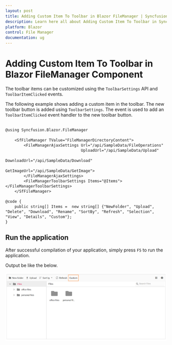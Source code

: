 ```yaml
---
layout: post
title: Adding Custom Item To Toolbar in Blazor FileManager | Syncfusion
description: Learn here all about Adding Custom Item To Toolbar in Syncfusion Blazor FileManager component and more.
platform: Blazor
control: File Manager
documentation: ug
---
```


# Adding Custom Item To Toolbar in Blazor FileManager Component

The toolbar items can be customized using the `ToolbarSettings` API and `ToolbarItemClicked` events.

The following example shows adding a custom item in the toolbar. The new toolbar button is added using `ToolbarSettings`. The  event is used to add an `ToolbarItemClicked` event handler to the new toolbar button.

```cshtml

@using Syncfusion.Blazor.FileManager

    <SfFileManager TValue="FileManagerDirectoryContent">
        <FileManagerAjaxSettings Url="/api/SampleData/FileOperations"
                                 UploadUrl="/api/SampleData/Upload"
                                 DownloadUrl="/api/SampleData/Download"
                                 GetImageUrl="/api/SampleData/GetImage">
        </FileManagerAjaxSettings>
        <FileManagerToolbarSettings Items="@Items"></FileManagerToolbarSettings>
    </SfFileManager>

@code {
    public string[] Items =  new string[] {"NewFolder", "Upload", "Delete", "Download", "Rename", "SortBy", "Refresh", "Selection", "View", "Details", "Custom"};
}

```

## Run the application

After successful compilation of your application, simply press `F5` to run the application.

Output be like the below.

![Blazor FileManger displays Custom Item in Toolbar](../images/blazor-filemanager-custom-item-in-toolbar.png)